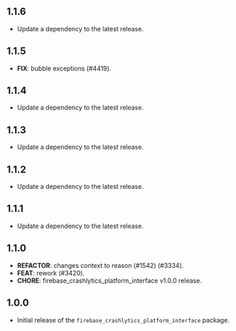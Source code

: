 ## 1.1.6

 - Update a dependency to the latest release.

## 1.1.5

 - **FIX**: bubble exceptions (#4419).

## 1.1.4

 - Update a dependency to the latest release.

## 1.1.3

 - Update a dependency to the latest release.

## 1.1.2

 - Update a dependency to the latest release.

## 1.1.1

 - Update a dependency to the latest release.

## 1.1.0

 - **REFACTOR**: changes context to reason (#1542) (#3334).
 - **FEAT**: rework (#3420).
 - **CHORE**: firebase_crashlytics_platform_interface v1.0.0 release.

## 1.0.0

* Initial release of the `firebase_crashlytics_platform_interface` package.

